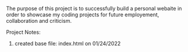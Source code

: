 The purpose of this project is to successfully build a personal webaite in order to showcase my coding projects for future employement, collaboration and criticism.

Project Notes:

1. created base file: index.html on 01/24/2022
